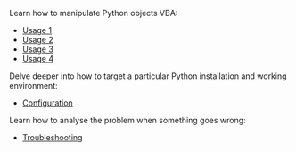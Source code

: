 Learn how to manipulate Python objects VBA:

* [Usage 1](tutorials/Usage01.md)
* [Usage 2](tutorials/Usage02.md)
* [Usage 3](tutorials/Usage03.md)
* [Usage 4](tutorials/Usage04.md)

Delve deeper into how to target a particular Python installation and working environment:

* [Configuration](tutorials/Configuration01.md)

Learn how to analyse the problem when something goes wrong:

* [Troubleshooting](tutorials/Troubleshooting01.md)
